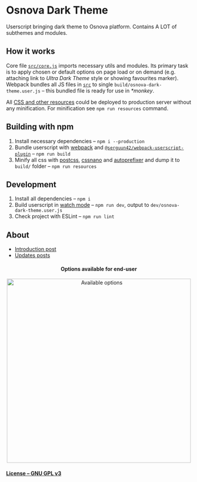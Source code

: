 # Osnova Dark Theme

Userscript bringing dark theme to Osnova platform. Contains A LOT of subthemes and modules.

## How it works

Core file [`src/core.js`](./src/core.js) imports necessary utils and modules. Its primary task is to apply chosen or default options on page load or on demand (e.g. attaching link to _Ultra Dark Theme_ style or showing favourites marker). Webpack bundles all JS files in [`src`](./src) to single `build/osnova-dark-theme.user.js` – this bundled file is ready for use in _\*monkey_.

All [CSS and other resources](./resources) could be deployed to production server without any minification. For minification see `npm run resources` command.

## Building with npm

1. Install necessary dependencies – `npm i --production`
2. Bundle userscript with [webpack](https://webpack.js.org/) and [`@serguun42/webpack-userscript-plugin`](https://www.npmjs.com/package/@serguun42/webpack-userscript-plugin) – `npm run build`
3. Minify all css with [postcss](https://github.com/postcss/postcss), [cssnano](https://cssnano.co/) and [autoprefixer](https://github.com/postcss/autoprefixer) and dump it to `build/` folder – `npm run resources`

## Development

1. Install all dependencies – `npm i`
2. Build userscript in [watch mode](https://webpack.js.org/configuration/watch/) – `npm run dev`, output to `dev/osnova-dark-theme.user.js`
3. Check project with ESLint – `npm run lint`

## About

-   [Introduction post](https://dtf.ru/666655#darkmode)
-   [Updates posts](https://dtf.ru/tag/darktheme)

<h4 align="center">Options available for end-user</h4>
<p align="center">
	<img src="https://leonardo.osnova.io/95bdcba1-e4d5-52f2-ad62-569f55f33027/" alt="Available options" width="500"/>
</p>

#### [License – GNU GPL v3](./LICENSE)
